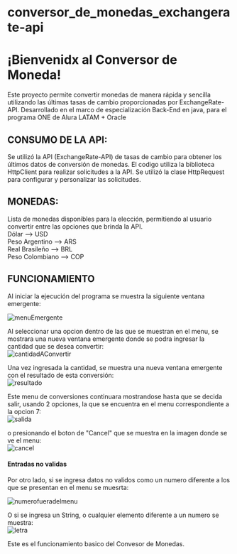 # conversor_de_monedas_exchangerate-api
<h1>¡Bienvenidx al Conversor de Moneda!</h1>
Este proyecto permite convertir monedas de manera rápida y sencilla utilizando las últimas tasas de cambio proporcionadas por ExchangeRate-API. 
Desarrollado en el marco de especialización Back-End en java, para el programa ONE de Alura LATAM + Oracle

<h2>CONSUMO DE LA API:</h2>
Se utilizó la API (ExchangeRate-API) de tasas de cambio para obtener los últimos datos de conversión de monedas. El codigo utiliza la biblioteca HttpClient para realizar solicitudes a la API. Se utilizó la clase HttpRequest para configurar y personalizar las solicitudes. 

<h2>MONEDAS:</h2>
Lista de monedas disponibles para la elección, permitiendo al usuario convertir entre las opciones que brinda la API. <br>
Dólar           --> USD  <br>
Peso Argentino  --> ARS  <br>
Real Brasileño  --> BRL <br>
Peso Colombiano --> COP <br>

<h2>FUNCIONAMIENTO</h2>
Al iniciar la ejecución del programa se muestra la siguiente ventana emergente:  <br>

![menuEmergente](https://github.com/user-attachments/assets/e6616061-5927-4981-b323-75233f684a03)

Al seleccionar una opcion dentro de las que se muestran en el menu, se mostrara una nueva ventana emergente donde se podra ingresar la cantidad que se desea convertir: <br>
![cantidadAConvertir](https://github.com/user-attachments/assets/60a34591-7112-469b-823e-f851a1eaeeae)

Una vez ingresada la cantidad, se muestra una nueva ventana emergente con el resultado de esta conversión: <br>
![resultado](https://github.com/user-attachments/assets/bb3dc469-6eea-4e72-9075-604437396bd9)

Este menu de conversiones continuara mostrandose hasta que se decida salir, usando 2 opciones, la que se encuentra en el menu correspondiente a la opcion 7:  <br>
![salida](https://github.com/user-attachments/assets/e28b1474-0d8d-4ad8-9bca-618c708db3af)

o presionando el boton de "Cancel" que se muestra en la imagen donde se ve el menu:  <br>
![cancel](https://github.com/user-attachments/assets/14aaa0af-91d4-44a2-9cf5-2ae7231cd7ad)

<h4>Entradas no validas</h4>
Por otro lado, si se ingresa datos no validos como un numero diferente a los que se presentan en el menu se muesrta:  <br>

![numerofueradelmenu](https://github.com/user-attachments/assets/38eb7b7c-fe11-423f-803d-d3c805cf44cd)

O si se ingresa un String, o cualquier elemento diferente a un numero se muestra:  <br>
![letra](https://github.com/user-attachments/assets/c2804789-2f92-47d9-8672-9aecab219796)

Este es el funcionamiento basico del Convesor de Monedas.
